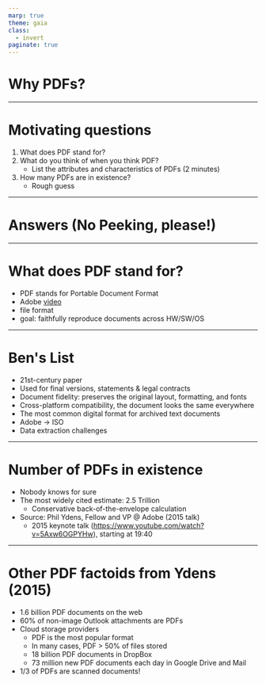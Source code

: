 ```yaml
---
marp: true
theme: gaia
class:
  - invert
paginate: true
---
```

<!-- _class: lead -->
# Why PDFs?
---

# Motivating questions
1. What does PDF stand for?
2. What do you think of when you think PDF?
    * List the attributes and characteristics of PDFs (2 minutes)
3. How many PDFs are in existence?
    * Rough guess
---
<!-- _class: lead -->
# Answers (No Peeking, please!)
---
# What does PDF stand for?
* PDF stands for Portable Document Format
* Adobe [video](https://youtu.be/Cz55qjW-0bU)
* file format
* goal: faithfully reproduce documents across HW/SW/OS
---
# Ben's List 
* 21st-century paper
* Used for final versions, statements & legal contracts
* Document fidelity: preserves the original layout, formatting, and fonts
* Cross-platform compatibility, the document looks the same everywhere
* The most common digital format for archived text documents
* Adobe $\rightarrow$ ISO
* Data extraction challenges 
---
# Number of PDFs in existence
* Nobody knows for sure
* The most widely cited estimate: 2.5 Trillion
    * Conservative back-of-the-envelope calculation
* Source: Phil Ydens, Fellow and VP @ Adobe (2015 talk)
    * 2015 keynote talk (https://www.youtube.com/watch?v=5Axw6OGPYHw), starting at 19:40
---
# Other PDF factoids from Ydens (2015)
* 1.6 billion PDF documents on the web
* 60% of non-image Outlook attachments are PDFs
* Cloud storage providers
    * PDF is the most popular format
    * In many cases, PDF > 50% of files stored
    * 18 billion PDF documents in DropBox
    * 73 million new PDF documents each day in Google Drive and Mail
* 1/3 of PDFs are scanned documents! 
